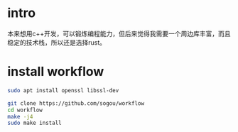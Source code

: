 
# intro
本来想用c++开发，可以锻炼编程能力，但后来觉得我需要一个周边库丰富，而且稳定的技术栈，所以还是选择rust。

# install workflow

```.bash
sudo apt install openssl libssl-dev

git clone https://github.com/sogou/workflow
cd workflow
make -j4
sudo make install
```
